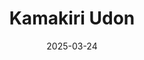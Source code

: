 ---
title: Kamakiri Udon
address: 12 rue de Port-Mahon, 75002 Paris
date: 2025-03-24
ratings:
- 4
foodtags:
- japonais
countrycodes:
- JPN
cover: 
---